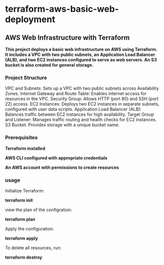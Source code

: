 # terraform-aws-basic-web-deployment
## AWS Web Infrastructure with Terraform
**This project deploys a basic web infrastructure on AWS using Terraform. It includes a VPC with two public subnets, an Application Load Balancer (ALB), and two EC2 instances configured to serve as web servers. An S3 bucket is also created for general storage.**
### Project Structure
VPC and Subnets: Sets up a VPC with two public subnets across Availability Zones.
Internet Gateway and Route Table: Enables internet access for resources in the VPC.
Security Group: Allows HTTP (port 80) and SSH (port 22) access.
EC2 Instances: Deploys two EC2 instances in separate subnets, configured with user data scripts.
Application Load Balancer (ALB): Balances traffic between EC2 instances for high availability.
Target Group and Listener: Manages traffic routing and health checks for EC2 instances.
S3 Bucket: Provides storage with a unique bucket name.


### Prerequisites
**Terraform installed**

**AWS CLI configured with appropriate credentials**

**An AWS account with permissions to create resources**

### usage

Initialize Terraform:

**terraform init**

view the plan of the configration:

**terraform plan**

Apply the configuration:

 **terraform apply**
 
To delete all resources, run:

 **terraform destroy**
